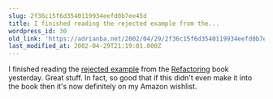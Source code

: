 ```yaml
---
slug: 2f36c15f6d3540119934eefd0b7ee45d
title: I finished reading the rejected example from the...
wordpress_id: 30
old_link: 'https://adrianba.net/2002/04/29/2f36c15f6d3540119934eefd0b7ee45d/'
last_modified_at: 2002-04-29T21:19:01.000Z
---
```


I finished reading the
[rejected
example](http://www.refactoring.com/rejectedExample.pdf) from the
[Refactoring](http://www.amazon.com/exec/obidos/ASIN/0201485672)
book yesterday. Great stuff. In fact, so good that if this didn't
even make it into the book then it's now definitely on my Amazon
wishlist.

